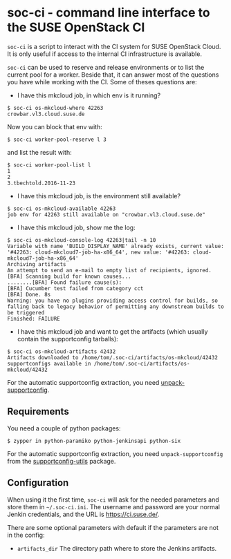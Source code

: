 # soc-ci - command line interface to the SUSE OpenStack CI

`soc-ci` is a script to interact with the CI system for SUSE OpenStack Cloud.
It is only useful if access to the internal CI infrastructure is available.

`soc-ci` can be used to reserve and release environments or to list
the current pool for a worker.
Beside that, it can answer most of the questions you have while working with the
CI. Some of theses questions are:

* I have this mkcloud job, in which env is it running?

```
$ soc-ci os-mkcloud-where 42263
crowbar.vl3.cloud.suse.de
```

Now you can block that env with:

```
$ soc-ci worker-pool-reserve l 3
```

and list the result with:

```
$ soc-ci worker-pool-list l
1
2
3.tbechtold.2016-11-23
```

* I have this mkcloud job, is the environment still available?

```
$ soc-ci os-mkcloud-available 42263
job env for 42263 still available on "crowbar.vl3.cloud.suse.de"
```

* I have this mkcloud job, show me the log:

```
$ soc-ci os-mkcloud-console-log 42263|tail -n 10
Variable with name 'BUILD_DISPLAY_NAME' already exists, current value: '#42263: cloud-mkcloud7-job-ha-x86_64', new value: '#42263: cloud-mkcloud7-job-ha-x86_64'
Archiving artifacts
An attempt to send an e-mail to empty list of recipients, ignored.
[BFA] Scanning build for known causes...
........[BFA] Found failure cause(s):
[BFA] Cucumber test failed from category cct
[BFA] Done. 8s
Warning: you have no plugins providing access control for builds, so falling back to legacy behavior of permitting any downstream builds to be triggered
Finished: FAILURE

```

* I have this mkcloud job and want to get the artifacts (which usually
contain the supportconfig tarballs):
```
$ soc-ci os-mkcloud-artifacts 42432
Artifacts downloaded to /home/tom/.soc-ci/artifacts/os-mkcloud/42432
supportconfigs available in /home/tom/.soc-ci/artifacts/os-mkcloud/42432
```
For the automatic supportconfig extraction, you need [unpack-supportconfig](https://build.opensuse.org/package/show/home:aspiers/supportconfig-utils).

## Requirements

You need a couple of python packages:

```
$ zypper in python-paramiko python-jenkinsapi python-six
```

For the automatic supportconfig extraction, you need ```unpack-supportconfig``` from the [supportconfig-utils](https://build.opensuse.org/package/show/home:aspiers/supportconfig-utils)
package.


## Configuration

When using it the first time, `soc-ci` will ask for the needed
parameters and store them in `~/.soc-ci.ini`.  The username and
password are your normal Jenkin credentials, and the URL is
https://ci.suse.de/.

There are some optional parameters with default if the parameters are not in the
config:

* ```artifacts_dir```
The directory path where to store the Jenkins artifacts.
